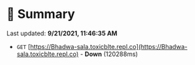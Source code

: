 # 📖 Summary
Last updated: **9/21/2021, 11:46:35 AM**

- `GET` [https://Bhadwa-sala.toxicblte.repl.co](https://Bhadwa-sala.toxicblte.repl.co) - **Down** (120288ms)
